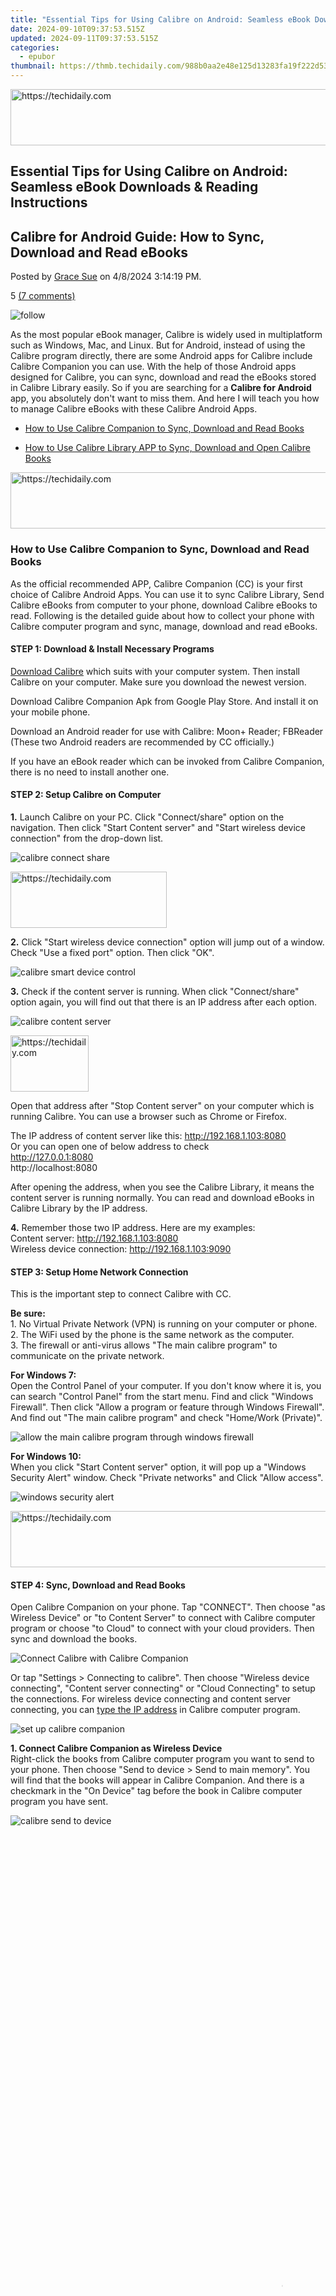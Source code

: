 ```yaml
---
title: "Essential Tips for Using Calibre on Android: Seamless eBook Downloads & Reading Instructions"
date: 2024-09-10T09:37:53.515Z
updated: 2024-09-11T09:37:53.515Z
categories:
  - epubor
thumbnail: https://thmb.techidaily.com/988b0aa2e48e125d13283fa19f222d53a696ba967b4ae3ee4ad76e4ed04670c1.jpg
---
```






<!-- affiliate ads begin -->
<a href="https://ephamedtechinc.pxf.io/c/5597632/2123511/26400" target="_top" id="2123511">
  <img src="//a.impactradius-go.com/display-ad/26400-2123511" border="0" alt="https://techidaily.com" width="728" height="90"/>
</a>
<img height="0" width="0" src="https://ephamedtechinc.pxf.io/i/5597632/2123511/26400" style="position:absolute;visibility:hidden;" border="0" />
<!-- affiliate ads end -->




## Essential Tips for Using Calibre on Android: Seamless eBook Downloads & Reading Instructions

## Calibre for Android Guide: How to Sync, Download and Read eBooks

Posted by [Grace Sue](https://plus.google.com/107909268153223267573) on 4/8/2024 3:14:19 PM.

5 [(7 comments)](http://www.epubor.com/#comment-area) 



![follow](http://www.epubor.com/images/follow.png)

As the most popular eBook manager, Calibre is widely used in multiplatform such as Windows, Mac, and Linux. But for Android, instead of using the Calibre program directly, there are some Android apps for Calibre include Calibre Companion you can use. With the help of those Android apps designed for Calibre, you can sync, download and read the eBooks stored in Calibre Library easily. So if you are searching for a **Calibre for Android** app, you absolutely don't want to miss them. And here I will teach you how to manage Calibre eBooks with these Calibre Android Apps.

* [How to Use Calibre Companion to Sync, Download and Read Books](https://tools.techidaily.com/epubor/products/)
  
* [How to Use Calibre Library APP to Sync, Download and Open Calibre Books](https://tools.techidaily.com/epubor/products/)





<!-- affiliate ads begin -->
<a href="https://ephamedtechinc.pxf.io/c/5597632/2137222/26400" target="_top" id="2137222">
  <img src="//a.impactradius-go.com/display-ad/26400-2137222" border="0" alt="https://techidaily.com" width="728" height="90"/>
</a>
<img height="0" width="0" src="https://ephamedtechinc.pxf.io/i/5597632/2137222/26400" style="position:absolute;visibility:hidden;" border="0" />
<!-- affiliate ads end -->




### How to Use Calibre Companion to Sync, Download and Read Books

As the official recommended APP, Calibre Companion (CC) is your first choice of Calibre Android Apps. You can use it to sync Calibre Library, Send Calibre eBooks from computer to your phone, download Calibre eBooks to read. Following is the detailed guide about how to collect your phone with Calibre computer program and sync, manage, download and read eBooks.

#### STEP 1: Download & Install Necessary Programs

[Download Calibre](https://calibre-ebook.com/download) which suits with your computer system. Then install Calibre on your computer. Make sure you download the newest version.

Download Calibre Companion Apk from Google Play Store. And install it on your mobile phone.

Download an Android reader for use with Calibre: Moon+ Reader; FBReader (These two Android readers are recommended by CC officially.) 

If you have an eBook reader which can be invoked from Calibre Companion, there is no need to install another one.

#### STEP 2: Setup Calibre on Computer

**1.** Launch Calibre on your PC. Click "Connect/share" option on the navigation. Then click "Start Content server" and "Start wireless device connection" from the drop-down list.

![calibre connect share](http://www.epubor.com/images/uppic/calibre-connect-share.png)





<!-- affiliate ads begin -->
<a href="https://aligracehair.sjv.io/c/5597632/2135398/19272" target="_top" id="2135398">
  <img src="//a.impactradius-go.com/display-ad/19272-2135398" border="0" alt="https://techidaily.com" width="250" height="90"/>
</a>
<img height="0" width="0" src="https://aligracehair.sjv.io/i/5597632/2135398/19272" style="position:absolute;visibility:hidden;" border="0" />
<!-- affiliate ads end -->




**2.** Click "Start wireless device connection" option will jump out of a window. Check "Use a fixed port" option. Then click "OK".

![calibre smart device control](http://www.epubor.com/images/uppic/calibre-smart-device-control.png)

**3.** Check if the content server is running. When click "Connect/share" option again, you will find out that there is an IP address after each option.

![calibre content server](http://www.epubor.com/images/uppic/calibre-content-server.png)





<!-- affiliate ads begin -->
<a href="https://aligracehair.sjv.io/c/5597632/2115941/19272" target="_top" id="2115941">
  <img src="//a.impactradius-go.com/display-ad/19272-2115941" border="0" alt="https://techidaily.com" width="125" height="90"/>
</a>
<img height="0" width="0" src="https://aligracehair.sjv.io/i/5597632/2115941/19272" style="position:absolute;visibility:hidden;" border="0" />
<!-- affiliate ads end -->




Open that address after "Stop Content server" on your computer which is running Calibre. You can use a browser such as Chrome or Firefox.

The IP address of content server like this: http://192.168.1.103:8080  
 Or you can open one of below address to check  
 http://127.0.0.1:8080  
 http://localhost:8080

After opening the address, when you see the Calibre Library, it means the content server is running normally. You can read and download eBooks in Calibre Library by the IP address.

**4.** Remember those two IP address. Here are my examples:  
 Content server: http://192.168.1.103:8080  
 Wireless device connection: http://192.168.1.103:9090

#### STEP 3: Setup Home Network Connection

This is the important step to connect Calibre with CC. 

**Be sure:**  
 1\. No Virtual Private Network (VPN) is running on your computer or phone.  
 2\. The WiFi used by the phone is the same network as the computer.  
 3\. The firewall or anti-virus allows "The main calibre program" to communicate on the private network.

**For Windows 7:**  
 Open the Control Panel of your computer. If you don't know where it is, you can search "Control Panel" from the start menu. Find and click "Windows Firewall". Then click "Allow a program or feature through Windows Firewall". And find out "The main calibre program" and check "Home/Work (Private)".

![allow the main calibre program through windows firewall](http://www.epubor.com/images/uppic/allow-the-main-calibre-program-through-windows-firewall.png)

**For Windows 10:**  
 When you click "Start Content server" option, it will pop up a "Windows Security Alert" window. Check "Private networks" and Click "Allow access".

![windows security alert](http://www.epubor.com/images/uppic/Windows-security-alert.png)





<!-- affiliate ads begin -->
<a href="https://ephamedtechinc.pxf.io/c/5597632/2137207/26400" target="_top" id="2137207">
  <img src="//a.impactradius-go.com/display-ad/26400-2137207" border="0" alt="https://techidaily.com" width="728" height="90"/>
</a>
<img height="0" width="0" src="https://ephamedtechinc.pxf.io/i/5597632/2137207/26400" style="position:absolute;visibility:hidden;" border="0" />
<!-- affiliate ads end -->




#### STEP 4: Sync, Download and Read Books 

Open Calibre Companion on your phone. Tap "CONNECT". Then choose "as Wireless Device" or "to Content Server" to connect with Calibre computer program or choose "to Cloud" to connect with your cloud providers. Then sync and download the books.

![Connect Calibre with Calibre Companion](http://www.epubor.com/images/uppic/connect-calibre-with-calibre-companion.png)

Or tap "Settings > Connecting to calibre". Then choose "Wireless device connecting", "Content server connecting" or "Cloud Connecting" to setup the connections. For wireless device connecting and content server connecting, you can [type the IP address](https://tools.techidaily.com/epubor/products/) in Calibre computer program.

![set up calibre companion](http://www.epubor.com/images/uppic/setup-calibre-companion.png)

**1\. Connect Calibre Companion as Wireless Device**  
 Right-click the books from Calibre computer program you want to send to your phone. Then choose "Send to device > Send to main memory". You will find that the books will appear in Calibre Companion. And there is a checkmark in the "On Device" tag before the book in Calibre computer program you have sent.

![calibre send to device](http://www.epubor.com/images/uppic/calibre-send-to-device.png)





<!-- affiliate ads begin -->
<span id="1424527">
					<video width="864" height="1536" style="cursor:pointer"
           poster="//a.impactradius-go.com/display-clicktoplayimage/1424527.png"
           onclick="if(!this.playClicked){this.play();this.setAttribute('controls',true);this.playClicked=true;}">
	   <source src="//a.impactradius-go.com/display-ad/16446-1424527">
	   <img src="//a.impactradius-go.com/display-clicktoplayimage/1424527.png" style="border: none; height: 100%; width: 100%; object-fit: contain">
	</video>
	<div style="width:540px;text-align:center"><a href="javascript:window.open(decodeURIComponent('https%3A%2F%2Flaganoo.pxf.io%2Fc%2F5597632%2F1424527%2F16446'), '_blank');void(0);">Click here</a></div>
</span>
<img height="0" width="0" src="https://imp.pxf.io/i/5597632/1424527/16446" style="position:absolute;visibility:hidden;" border="0" />
<!-- affiliate ads end -->




**2\. Connect Calibre Companion to Content Server**  
 Tap "CONNECT > to Content Server". Then the index of the content server will display. Choose any tag to check the books from Calibre Library. And tap any book to download or show the metadata. The books that have been in the Calibre Companion will be marked with "On device" tag.

![Connect Calibre Companion to Content Server](http://www.epubor.com/images/uppic/connect-calibre-companion-to-content-server.png)

**3\. Connect Calibre Companion to Cloud**  
 Tap "Settings > Connecting to calibre > Cloud Connection > Cloud provider". Then choose your cloud services. The books in your cloud providers will be synced in Calibre Companion.

![calibre companion cloud provider](http://www.epubor.com/images/uppic/calibre-companion-cloud-provider.png)





<!-- affiliate ads begin -->
<a href="https://appsumo.8odi.net/c/5597632/2118318/7443" target="_top" id="2118318">
  <img src="//a.impactradius-go.com/display-ad/7443-2118318" border="0" alt="https://techidaily.com" width="600" height="90"/>
</a>
<img height="0" width="0" src="https://appsumo.8odi.net/i/5597632/2118318/7443" style="position:absolute;visibility:hidden;" border="0" />
<!-- affiliate ads end -->




**4\. Read Books with Android Readers**  
 You can read the downloaded books in Calibre Companion with an android reader such as FBReader. Tap the book and then tap "READ" option. Or long press the book and choose a reader to read.

![read books in calibre companion](http://www.epubor.com/images/uppic/read-books-in-calibre-companion.png)

### How to Use Calibre Library APP to Sync, Download and Read Calibre Books

Calibre Library is another Android app designed for Calibre computer program. Compared with Calibre Companion, it's simpler and hooked with Calibre content server. You can use it to sync your books from Calibre computer library and download to read.

#### Step 1: Download & Install Calibre Library APP

[Download Calibre Library App from Google Play.](https://play.google.com/store/apps/details?id=com.trucnguyen.calibresync&hl=en%5FUS&gl=US) Then install it on your mobile phone.

#### Step 2: Set Server Address to Sync Calibre Books

Open Calibre Library APP on your phone. When the first time you use it, there will be a message to remind you to set the server address. Click "OK". Then type [the IP address](https://tools.techidaily.com/epubor/products/) into the "Server Address" option. This IP address is just the Calibre content server address. After that, your Calibre Library books will be synced.

[Please attention the network connection](https://tools.techidaily.com/epubor/products/)

![set calibre server address](http://www.epubor.com/images/uppic/set-calibre-server-address.png)

#### Step 3: Download and Open Calibre Library Books

After the Calibre books synced, they will be wrapped by newest, title, authors and languages tags. Choose one tag to find all books. Then tap any book to download or open.

![download and open calibre library books](http://www.epubor.com/images/uppic/download-open-calibre-library-books.png)





<!-- affiliate ads begin -->
<a href="https://appsumo.8odi.net/c/5597632/2123737/7443" target="_top" id="2123737">
  <img src="//a.impactradius-go.com/display-ad/7443-2123737" border="0" alt="https://techidaily.com" width="728" height="90"/>
</a>
<img height="0" width="0" src="https://appsumo.8odi.net/i/5597632/2123737/7443" style="position:absolute;visibility:hidden;" border="0" />
<!-- affiliate ads end -->




Above Android apps for Calibre are designed to help manage your books. Choose the one you like. Or if you have any other better choice, leave a comment to share with others.

![author](http://www.epubor.com/images/uppic/Grace.jpg)





<!-- affiliate ads begin -->
<span id="1993652">
					<video width="576" height="240" style="cursor:pointer"
           poster="//a.impactradius-go.com/display-clicktoplayimage/1993652.png"
           onclick="if(!this.playClicked){this.play();this.setAttribute('controls',true);this.playClicked=true;}">
	   <source src="//a.impactradius-go.com/display-ad/22993-1993652">
	   <img src="//a.impactradius-go.com/display-clicktoplayimage/1993652.png" style="border: none; height: 100%; width: 100%; object-fit: contain">
	</video>
	<div style="width:360px;text-align:center"><a href="javascript:window.open(decodeURIComponent('https%3A%2F%2Fhomestyler.sjv.io%2Fc%2F5597632%2F1993652%2F22993'), '_blank');void(0);">Click here</a></div>
</span>
<img height="0" width="0" src="https://imp.pxf.io/i/5597632/1993652/22993" style="position:absolute;visibility:hidden;" border="0" />
<!-- affiliate ads end -->




[Grace Sue](https://plus.google.com/107909268153223267573) A reading enthusiast. Always pay close attention to the world of Ebook. Devote myself to share everything about e-book and favorably receive any suggestions.

SHARING IS GREAT!

[Tweet](https://twitter.com/share) 

[SAVE PAGE AS PDF](https://tools.techidaily.com/epubor/products/) 



7 Comments

[reply](https://tools.techidaily.com/epubor/products/) 

[reply](https://tools.techidaily.com/epubor/products/) 

tonenotvolume

[Re:Calibre for Android Guide: How to Sync, Download and Read eBooks](https://tools.techidaily.com/epubor/products/)

10/20/2017 07:24:13

Thanks, very helpful. I can't get it to work yet with my Android phone but this helped get on the correct path.

[reply](https://tools.techidaily.com/epubor/products/) 

Iris

[Re:tonenotvolume](https://tools.techidaily.com/epubor/products/)

10/23/2017 15:56:38

We are glad to know that it can be helpful.

[reply](https://tools.techidaily.com/epubor/products/) 

yvonne

[Re:Calibre for Android Guide: How to Sync, Download and Read eBooks](https://tools.techidaily.com/epubor/products/)

11/11/2017 23:51:52

Looking for a good way to access my Calibre library from a cloud (preferably from Sugarsync).   
 I will be travelling for several months with my Samsung Tab s2\. My computer with my Calibre library and internet service at home will be turned off.   
 Have read that Google cloud is not really compatible with Calibre and that the app "Calibre Cloud" is not reliable.   
 I can access my Cloud based account to download specific books, but would like to be able to search my library also.  
 Any suggestions?

[reply](https://tools.techidaily.com/epubor/products/) 

Delene Vrey

[Re:Calibre for Android Guide: How to Sync, Download and Read eBooks](https://tools.techidaily.com/epubor/products/)

12/5/2018 19:30:21

Thank you so much. Very helpful.

[reply](https://tools.techidaily.com/epubor/products/) 

Amy

[Re:Calibre for Android Guide: How to Sync, Download and Read eBooks](https://tools.techidaily.com/epubor/products/)

09/2/2020 11:13:27

Connect Caliber Companion to Cloud: This used to work but, I get to Library on Device or SD Card (Choose Caliber Library Folder) Current path: / & this is all I get. Were are my folders? I know that they are there because I put them their.

[reply](https://tools.techidaily.com/epubor/products/) 

bigdogdaddy77

[Re:Calibre for Android Guide: How to Sync, Download and Read eBooks](https://tools.techidaily.com/epubor/products/)

03/25/2023 20:47:50

doesn't seem to work with android 11 :(Store says app not available due to it written for older OS. Wow, my tablet is from 2019 how much of a dino do you need for this to be valid?

[reply](https://tools.techidaily.com/epubor/products/) 

Jebdra

[Re:Calibre for Android Guide: How to Sync, Download and Read eBooks](https://tools.techidaily.com/epubor/products/)

01/11/2024 05:58:45

Didn't work on Android anymore

 The latest update can't or won't link to a reader app.

[reply](https://tools.techidaily.com/epubor/products/) 

Leave a comment

| Rating |  |
| ------ |  |

| YourName | \*  1 to 50 chars |
| -------- | ----------------- |

| email | Internet Email |
| ----- | -------------- |

| Comments | UBB Editor |
| -------- | ---------- |

<ins class="adsbygoogle"
     style="display:block"
     data-ad-format="autorelaxed"
     data-ad-client="ca-pub-7571918770474297"
     data-ad-slot="1223367746"></ins>



<ins class="adsbygoogle"
     style="display:block"
     data-ad-client="ca-pub-7571918770474297"
     data-ad-slot="8358498916"
     data-ad-format="auto"
     data-full-width-responsive="true"></ins>


